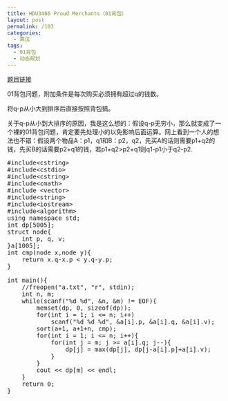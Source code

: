 ```yaml
---
title: HDU3466 Proud Merchants（01背包）
layout: post
permalink: /103
categories:
  - 算法
tags:
  - 01背包
  - 动态规划
---
```

<a href="http://acm.hdu.edu.cn/showproblem.php?pid=3466" target="_blank">题目链接</a>

01背包问题，附加条件是每次购买必须拥有超过q的钱数。
  
将q-p从小大到排序后直接按照背包搞。

关于q-p从小到大排序的原因，我是这么想的：假设q-p无穷小，那么就变成了一个裸的01背包问题，肯定要先处理小的以免影响后面运算。网上看到一个人的想法也不错：假设两个物品A：p1，q1和B：p2，q2，先买A的话则需要p1+q2的钱，先买B的话需要p2+q1的钱，若p1+q2>p2+q1则q1-p1小于q2-p2.

<pre class="brush: cpp; title: ; notranslate" title="">#include&lt;cstring&gt;
#include&lt;cstdio&gt;
#include&lt;cstring&gt;
#include&lt;cmath&gt;
#include &lt;vector&gt;
#include&lt;string&gt;
#include&lt;iostream&gt;
#include&lt;algorithm&gt;
using namespace std;
int dp[5005];
struct node{
    int p, q, v;
}a[1005];
int cmp(node x,node y){
    return x.q-x.p &lt; y.q-y.p;
}

int main(){
    //freopen("a.txt", "r", stdin);
    int n, m;
    while(scanf("%d %d", &n, &m) != EOF){
        memset(dp, 0, sizeof(dp));
        for(int i = 1; i &lt;= n; i++)
            scanf("%d %d %d", &a[i].p, &a[i].q, &a[i].v);
        sort(a+1, a+1+n, cmp);
        for(int i = 1; i &lt;= n; i++){
            for(int j = m; j &gt;= a[i].q; j--){
                dp[j] = max(dp[j], dp[j-a[i].p]+a[i].v);
            }
        }
        cout &lt;&lt; dp[m] &lt;&lt; endl;
    }
    return 0;
}
</pre>